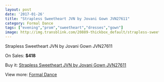 ```yaml
---
layout: post
date: '2017-01-26'
title: "Strapless Sweetheart JVN by Jovani Gown JVN27611"
category: Formal Dance
tags: ["evening","prom","sweetheart","dresses","gown"]
image: http://img.transblink.com/20889-thickbox_default/strapless-sweetheart-jvn-by-jovani-gown-jvn27611.jpg
---
```

Strapless Sweetheart JVN by Jovani Gown JVN27611

On Sales: **$418**
<a href="https://www.transblink.com/en/formal-dance/6616-strapless-sweetheart-jvn-by-jovani-gown-jvn27611.html"><amp-img layout="responsive" width="600" height="600" src="//img.transblink.com/20889-thickbox_default/strapless-sweetheart-jvn-by-jovani-gown-jvn27611.jpg" alt="Strapless Sweetheart JVN by Jovani Gown JVN27611 0" /></a>
<a href="https://www.transblink.com/en/formal-dance/6616-strapless-sweetheart-jvn-by-jovani-gown-jvn27611.html"><amp-img layout="responsive" width="600" height="600" src="//img.transblink.com/20890-thickbox_default/strapless-sweetheart-jvn-by-jovani-gown-jvn27611.jpg" alt="Strapless Sweetheart JVN by Jovani Gown JVN27611 1" /></a>

Buy it: [Strapless Sweetheart JVN by Jovani Gown JVN27611](https://www.transblink.com/en/formal-dance/6616-strapless-sweetheart-jvn-by-jovani-gown-jvn27611.html "Strapless Sweetheart JVN by Jovani Gown JVN27611")

View more: [Formal Dance](https://www.transblink.com/en/6-formal-dance "Formal Dance")